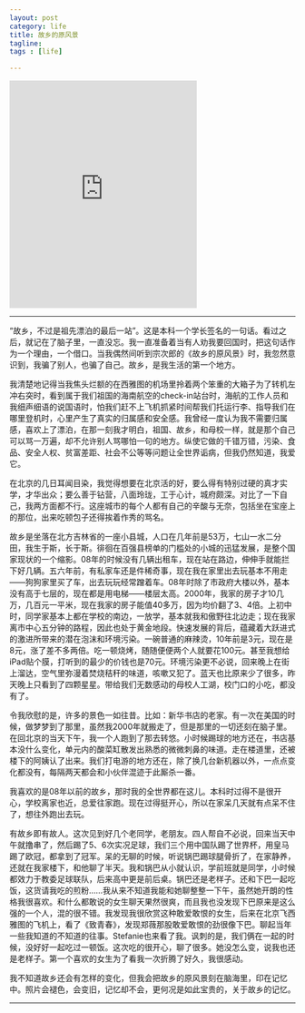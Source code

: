 ```yaml
---
layout: post
category: life
title: 故乡的原风景
tagline: 
tags : [life]

---
```


<iframe src="https://app.box.com/embed_widget/0q40hquhnia1/s/p99xmusf1slb42antpm2?view=list&sort=name&direction=ASC&theme=blue" width="330" height="400" frameborder="0" allowfullscreen webkitallowfullscreen mozallowfullscreen oallowfullscreen msallowfullscreen></iframe>

---




“故乡，不过是祖先漂泊的最后一站”。这是本科一个学长签名的一句话。看过之后，就记在了脑子里，一直没忘。我一直准备着当有人劝我要回国时，把这句话作为一个理由，一个借口。当我偶然间听到宗次郎的《故乡的原风景》时，我忽然意识到，我骗了别人，也骗了自己。故乡，是我生活的第一个地方。

我清楚地记得当我焦头烂额的在西雅图的机场里拎着两个笨重的大箱子为了转机左冲右突时，看到属于我们祖国的海南航空的check-in站台时，海航的工作人员和我细声细语的说国语时，怕我们赶不上飞机抓紧时间帮我们托运行李、指导我们在哪里登机时，心里产生了真实的归属感和安全感。我曾经一度认为我不需要归属感，喜欢上了漂泊，在那一刻我才明白，祖国、故乡，和母校一样，就是那个自己可以骂一万遍，却不允许别人骂哪怕一句的地方。纵使它做的千错万错，污染、食品、安全人权、贫富差距、社会不公等等问题让全世界诟病，但我仍然知道，我爱它。

在北京的几日耳闻目染，我觉得想要在北京活的好，要么得有特别过硬的真才实学，才华出众；要么善于钻营，八面玲珑，工于心计，城府颇深。对比了一下自己，我两方面都不行。这座城市的每个人都有自己的辛酸与无奈，包括坐在宝座上的那位，出来吃顿包子还得挨着作秀的骂名。

故乡是坐落在北方吉林省的一座小县城，人口在几年前是53万，七山一水二分田，我生于斯，长于斯。徘徊在百强县榜单的门槛处的小城的迅猛发展，是整个国家现状的一个缩影。08年的时候没有几辆出租车，现在站在路边，伸伸手就能拦下好几辆。五六年前，有私家车还是件稀奇事，现在我在家里出去玩基本不用走——狗狗家里买了车，出去玩玩经常蹭着车。08年时除了市政府大楼以外，基本没有高于七层的，现在都是用电梯——楼层太高。2000年，我家的房子才10几万，几百元一平米，现在我家的房子能值40多万，因为均价翻了3、4倍。上初中时，同学家基本上都在学校的南边，一放学，基本就我和傲野往北边走；现在我家离市中心五分钟的路程，因此也处于黄金地段。快速发展的背后，蕴藏着大跃进式的激进所带来的潜在泡沫和环境污染。一碗普通的麻辣烫，10年前是3元，现在是8元，涨了差不多两倍。吃一顿烧烤，随随便便两个人就要花100元。甚至我想给iPad贴个膜，打听到的最少的价钱也是70元。环境污染更不必说，回来晚上在街上溜达，空气里弥漫着焚烧秸秆的味道，咳嗽又犯了。蓝天也比原来少了很多，昨天晚上只看到了四颗星星。带给我们无数感动的母校人工湖，校门口的小吃，都没有了。

令我欣慰的是，许多的景色一如往昔。比如：新华书店的老家。有一次在美国的时候，做梦梦到了那里，虽然我2000年就搬走了，但是那里的一切还刻在脑子里。在回北京的当天下午，我一个人跑到了那去转悠。小时候踢球的地方还在，书店基本没什么变化，单元内的酸菜缸散发出熟悉的微微刺鼻的味道。走在楼道里，还被楼下的阿姨认了出来。我们打电游的地方还在，除了换几台新机器以外，一点点变化都没有，每隔两天都会和小伙伴混迹于此厮杀一番。

我喜欢的是08年以前的故乡，那时我的全世界都在这儿。本科时过得不是很开心，学校离家也近，总爱往家跑。现在过得挺开心，所以在家呆几天就有点呆不住了，想往外跑出去玩。

有故乡即有故人。这次见到好几个老同学，老朋友。四人帮自不必说，回来当天中午就撸串了，然后踢了5、6次实况足球，我们三个用中国队踢了世界杯，用皇马踢了欧冠，都拿到了冠军。呆的无聊的时候，听说锅巴踢球腿骨折了，在家静养，还就在我家楼下，和他聊了半天。我和锅巴从小就认识，学前班就是同学，小时候都效力于教委足球联队，后来高中更是前后桌。锅巴还是老样子。还和下巴一起吃饭，这货请我吃的煎粉……我从来不知道我能和她聊整整一下午，虽然她开朗的性格我很喜欢。和什么都敢说的女生聊天果然很爽，而且我也没发现下巴原来是这么强的一个人，混的很不错。我发现我很欣赏这种敢爱敢恨的女生，后来在北京飞西雅图的飞机上，看了《致青春》，发现郑薇那股敢爱敢恨的劲很像下巴。聊起当年一些我知道的不知道的往事。Stefanie也来看了我。讽刺的是，我们俩在一起的时候，没好好一起吃过一顿饭。这次吃的很开心，聊了很多。她没怎么变，说我也还是老样子。第一个喜欢的女生为了看我一次折腾了好久，我很感动。

我不知道故乡还会有怎样的变化，但我会把故乡的原风景刻在脑海里，印在记忆中。照片会褪色，会变旧，记忆却不会，更何况是如此宝贵的，关于故乡的记忆。

---

















